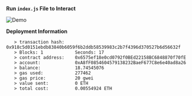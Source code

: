 **Run `index.js` File to Interact**

![Demo](https://i.imgur.com/LyPd53n.png)

**Deployment Information**
``` 
   > transaction hash:    0x918c5d0151ebdb83840b6059f6b2ddb58539983c2b7f4396d370527b6d56632f
   > Blocks: 1            Seconds: 17
   > contract address:    0x6575ef18e0cd0792f0BEd22158BC6848870f70fE
   > account:             0xA8fF0854604579138232BaeF677C8e6e40ad8a26
   > balance:             18.74545076
   > gas used:            277462
   > gas price:           20 gwei
   > value sent:          0 ETH
   > total cost:          0.00554924 ETH
```
